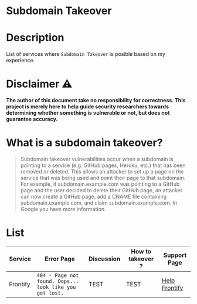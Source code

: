 # Subdomain Takeover

# Description
List of services where `Subdomain Takeover` is posible based on my experience.

# Disclaimer :warning:
**The author of this document take no responsibility for correctness. This project is merely here to help guide security researchers towards determining whether something is vulnerable or not, but does not guarantee accuracy.**

# What is a subdomain takeover?
>Subdomain takeover vulnerabilities occur when a subdomain is pointing to a service (e.g. GitHub pages, Heroku, etc.) that has been removed or deleted. This allows an attacker to set up a page on the service that was being used and point their page to that subdomain. For example, if subdomain.example.com was pointing to a GitHub page and the user decided to delete their GitHub page, an attacker can now create a GitHub page, add a CNAME file containing subdomain.example.com, and claim subdomain.example.com.
In Google you have more information.

# List

| Service | Error Page | Discussion | How to  takeover ? | Support Page |
| ---------- | ---------- | ---------- | ---------- |---------- |
| Frontify   | `404 - Page not found. Oops... look like you got lost.`   |TEST  |TEST  |[Help Frontify](https://help.frontify.com)|
               

